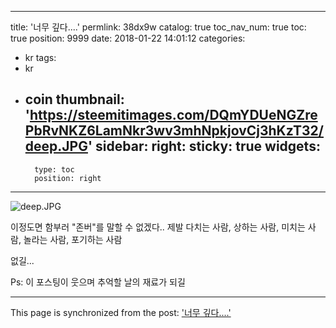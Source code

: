 
---
title: '너무 깊다....'
permlink: 38dx9w
catalog: true
toc_nav_num: true
toc: true
position: 9999
date: 2018-01-22 14:01:12
categories:
- kr
tags:
- kr
- coin
thumbnail: 'https://steemitimages.com/DQmYDUeNGZrePbRvNKZ6LamNkr3wv3mhNpkjovCj3hKzT32/deep.JPG'
sidebar:
    right:
        sticky: true
widgets:
    -
        type: toc
        position: right
---


![deep.JPG](https://steemitimages.com/DQmYDUeNGZrePbRvNKZ6LamNkr3wv3mhNpkjovCj3hKzT32/deep.JPG)

이정도면 함부러 "존버"를 말할 수 없겠다..
제발 다치는 사람, 
상하는 사람,
미치는 사람,
놀라는 사람,
포기하는 사람

없길...

Ps: 이 포스팅이 웃으며 추억할 날의 재료가 되길

- - -

This page is synchronized from the post: ['너무 깊다....'](https://steemit.com/@kingbit/38dx9w)
